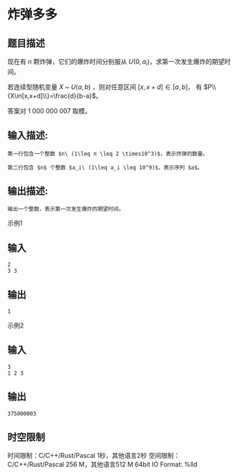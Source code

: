 # 炸弹多多

## 题目描述

现在有 $n$ 颗炸弹，它们的爆炸时间分别服从 $U(0,a_i)$，求第一次发生爆炸的期望时间。  
  
若连续型随机变量 $X$ ~ $U(a,b)$ ，则对任意区间 $[x,x+d] \in [a,b]$， 有 $P\\{X\in[x,x+d]\\}=\frac{d}{b-a}$。   
  
答案对 $1 \ 000 \ 000 \ 007$ 取模。

## 输入描述:
    
    
    第一行包含一个整数 $n\ (1\leq n \leq 2 \times10^3)$，表示炸弹的数量。  
      
    第二行包含 $n$ 个整数 $a_i\ (1\leq a_i \leq 10^9)$，表示序列 $a$。

## 输出描述:
    
    
    输出一个整数，表示第一次发生爆炸的期望时间。

示例1 

## 输入
    
    
    2
    3 3

## 输出
    
    
    1

示例2 

## 输入
    
    
    3
    1 2 3

## 输出
    
    
    375000003


## 时空限制

时间限制：C/C++/Rust/Pascal 1秒，其他语言2秒
空间限制：C/C++/Rust/Pascal 256 M，其他语言512 M
64bit IO Format: %lld